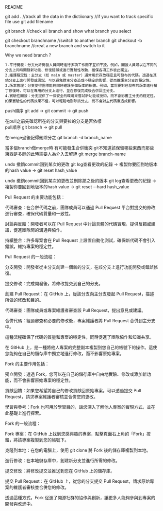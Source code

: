 README

git add .  //track all the data in the dictiionary 
           //if you want to track specific file use 
git add filename

git branch  //check all branch and show what branch you select

git checkout branchname  //switch to another branch
git checkout -b branchname  //creat a new branch and switch to it

Why we need branch ?

    1.平行開發：分支允許開發人員同時進行多項工作而不互相干擾。例如，開發人員可以在不同的分支上同時開發新功能、修復錯誤或進行實驗性改動，確保各項工作彼此獨立。 
    2.維護穩定性：主分支（如 main 或 master）通常用於存放穩定且可發布的代碼。透過在其他分支上進行開發或測試，可以避免對主分支造成不穩定的影響，從而維護主分支的穩定性。 
    3.版本管理：分支使得團隊能夠同時維護多個版本的軟體。例如，當需要對已發布的版本進行補丁修復時，可以在專用的分支上進行，並在修復完成後合併回主分支。 
    4.實驗性開發：分支提供了一個安全的環境來嘗試新功能或技術，而不會影響主分支的穩定性。如果實驗性的代碼效果不佳，可以輕鬆地刪除該分支，而不會對主代碼庫造成影響。

push順序  git add  ->  git commit  -> git push

在pull之前先確認所在的分支與要拉的分支是否依樣  
pull順序  git branch -> git pull

在merge過後記得刪除分之
git branch -d branch_name

當多個branch做merge時 有可能發生合併衝突 git不知道該保留哪些東西而那些東西是多餘的此時需要人為介入去解絕
git merge branch-name

undo 撤銷commit回到某次的更改
git log查看更改的紀錄  ->  複製你要回到地版本的hash value  -> git reset hash_value

undo 撤銷commit回到某次的更改並刪除那之後的版本
git log查看更改的紀錄  ->  複製你要回到地版本的hash value  -> git reset --hard hash_value


Pull Request 的主要功能包括：

代碼審查：在合併代碼之前，團隊成員可以通過 Pull Request 平台對提交的修改進行審查，確保代碼質量和一致性。

討論與反饋：開發者可以在 Pull Request 中討論具體的代碼實現，提供反饋或建議，促進團隊間的溝通與協作。

持續整合：許多專案會在 Pull Request 上設置自動化測試，確保新代碼不會引入錯誤，維持專案的穩定性。

Pull Request 的一般流程：

分支開發：開發者從主分支創建一個新的分支，在該分支上進行功能開發或錯誤修復。

提交修改：完成開發後，將修改提交到自己的分支。

創建 Pull Request：在 GitHub 上，從該分支向主分支發起 Pull Request，描述所做的修改和目的。

代碼審查：團隊成員或專案維護者審查該 Pull Request，提出意見或建議。

合併代碼：經過審查和必要的修改後，專案維護者將 Pull Request 合併到主分支中。

這種流程確保了代碼的質量和專案的穩定性，同時促進了團隊協作和知識共享。


在 GitHub 上，是一種將他人專案的完整副本複製到您自己的帳號下的操作。這使您能夠在自己的儲存庫中獨立地進行修改，而不影響原始專案。

Fork 的主要作用包括：

獨立開發：透過 Fork，您可以在自己的儲存庫中自由地實驗、修改或添加新功能，而不會影響原始專案的穩定性。

貢獻回饋：如果您希望將自己的修改貢獻回原始專案，可以透過提交 Pull Request，請求專案維護者審核並合併您的更改。

學習與參考：Fork 也可用於學習目的，讓您深入了解他人專案的實現方式，並在此基礎上進行探索。

Fork 的一般流程：

Fork 專案：在 GitHub 上找到您感興趣的專案，點擊頁面右上角的「Fork」按鈕，將該專案複製到您的帳號下。

克隆到本地：在您的電腦上，使用 git clone 將 Fork 後的儲存庫複製到本地。

進行修改：在本地儲存庫中，創建新分支並進行所需的修改。

提交修改：將修改提交並推送到您在 GitHub 上的儲存庫。

提交 Pull Request：在 GitHub 上，從您的分支提交 Pull Request，請求原始專案的維護者審核並合併您的修改。

透過這種方式，Fork 促進了開源社群的協作與創新，讓更多人能夠參與到專案的開發與改進中。

